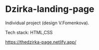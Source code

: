 # Dzirka-landing-page

Individual project (design V.Fomenkova).

Tech stack: HTML,CSS


https://thedzirka-page.netlify.app/
